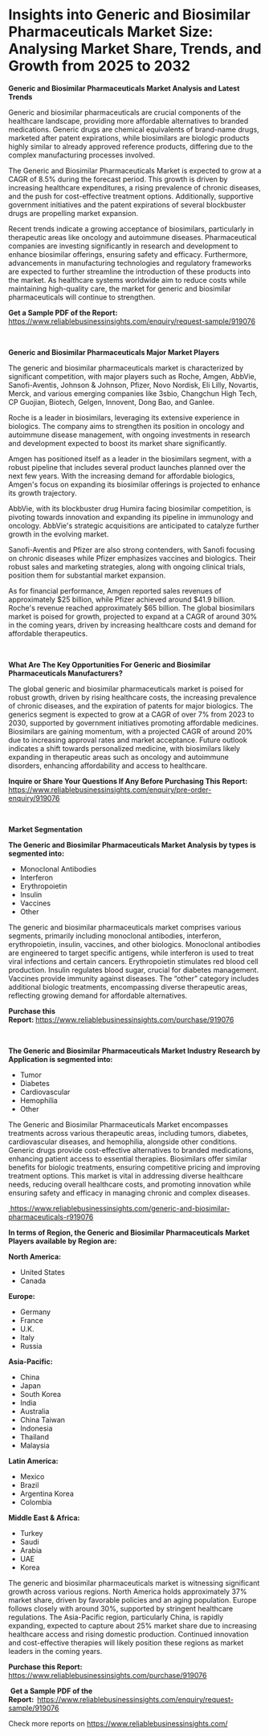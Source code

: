 <p><h1>Insights into Generic and Biosimilar Pharmaceuticals Market Size: Analysing Market Share, Trends, and Growth from 2025 to 2032</h1></p><p><strong>Generic and Biosimilar Pharmaceuticals Market Analysis and Latest Trends</strong></p>
<p><p>Generic and biosimilar pharmaceuticals are crucial components of the healthcare landscape, providing more affordable alternatives to branded medications. Generic drugs are chemical equivalents of brand-name drugs, marketed after patent expirations, while biosimilars are biologic products highly similar to already approved reference products, differing due to the complex manufacturing processes involved.</p><p>The Generic and Biosimilar Pharmaceuticals Market is expected to grow at a CAGR of 8.5% during the forecast period. This growth is driven by increasing healthcare expenditures, a rising prevalence of chronic diseases, and the push for cost-effective treatment options. Additionally, supportive government initiatives and the patent expirations of several blockbuster drugs are propelling market expansion.</p><p>Recent trends indicate a growing acceptance of biosimilars, particularly in therapeutic areas like oncology and autoimmune diseases. Pharmaceutical companies are investing significantly in research and development to enhance biosimilar offerings, ensuring safety and efficacy. Furthermore, advancements in manufacturing technologies and regulatory frameworks are expected to further streamline the introduction of these products into the market. As healthcare systems worldwide aim to reduce costs while maintaining high-quality care, the market for generic and biosimilar pharmaceuticals will continue to strengthen.</p></p>
<p><strong>Get a Sample PDF of the Report:&nbsp;</strong> <a href="https://www.reliablebusinessinsights.com/enquiry/request-sample/919076?utm_campaign=2760&utm_medium=2&utm_source=Github&utm_content=ia&utm_term=08032025&utm_id=generic-and-biosimilar-pharmaceuticals">https://www.reliablebusinessinsights.com/enquiry/request-sample/919076</a></p>
<p>&nbsp;</p>
<p><strong>Generic and Biosimilar Pharmaceuticals Major Market Players</strong></p>
<p><p>The generic and biosimilar pharmaceuticals market is characterized by significant competition, with major players such as Roche, Amgen, AbbVie, Sanofi-Aventis, Johnson & Johnson, Pfizer, Novo Nordisk, Eli Lilly, Novartis, Merck, and various emerging companies like 3sbio, Changchun High Tech, CP Guojian, Biotech, Gelgen, Innovent, Dong Bao, and Ganlee.</p><p>Roche is a leader in biosimilars, leveraging its extensive experience in biologics. The company aims to strengthen its position in oncology and autoimmune disease management, with ongoing investments in research and development expected to boost its market share significantly.</p><p>Amgen has positioned itself as a leader in the biosimilars segment, with a robust pipeline that includes several product launches planned over the next few years. With the increasing demand for affordable biologics, Amgen's focus on expanding its biosimilar offerings is projected to enhance its growth trajectory.</p><p>AbbVie, with its blockbuster drug Humira facing biosimilar competition, is pivoting towards innovation and expanding its pipeline in immunology and oncology. AbbVie's strategic acquisitions are anticipated to catalyze further growth in the evolving market.</p><p>Sanofi-Aventis and Pfizer are also strong contenders, with Sanofi focusing on chronic diseases while Pfizer emphasizes vaccines and biologics. Their robust sales and marketing strategies, along with ongoing clinical trials, position them for substantial market expansion.</p><p>As for financial performance, Amgen reported sales revenues of approximately $25 billion, while Pfizer achieved around $41.9 billion. Roche's revenue reached approximately $65 billion. The global biosimilars market is poised for growth, projected to expand at a CAGR of around 30% in the coming years, driven by increasing healthcare costs and demand for affordable therapeutics.</p></p>
<p>&nbsp;</p>
<p><strong>What Are The Key Opportunities For Generic and Biosimilar Pharmaceuticals Manufacturers?</strong></p>
<p><p>The global generic and biosimilar pharmaceuticals market is poised for robust growth, driven by rising healthcare costs, the increasing prevalence of chronic diseases, and the expiration of patents for major biologics. The generics segment is expected to grow at a CAGR of over 7% from 2023 to 2030, supported by government initiatives promoting affordable medicines. Biosimilars are gaining momentum, with a projected CAGR of around 20% due to increasing approval rates and market acceptance. Future outlook indicates a shift towards personalized medicine, with biosimilars likely expanding in therapeutic areas such as oncology and autoimmune disorders, enhancing affordability and access to healthcare.</p></p>
<p><strong>Inquire or Share Your Questions If Any Before Purchasing This Report:</strong> <a href="https://www.reliablebusinessinsights.com/enquiry/pre-order-enquiry/919076?utm_campaign=2760&utm_medium=2&utm_source=Github&utm_content=ia&utm_term=08032025&utm_id=generic-and-biosimilar-pharmaceuticals">https://www.reliablebusinessinsights.com/enquiry/pre-order-enquiry/919076</a></p>
<p>&nbsp;</p>
<p><strong>Market Segmentation</strong></p>
<p><strong>The Generic and Biosimilar Pharmaceuticals Market Analysis by types is segmented into:</strong></p>
<p><ul><li>Monoclonal Antibodies</li><li>Interferon</li><li>Erythropoietin</li><li>Insulin</li><li>Vaccines</li><li>Other</li></ul></p>
<p><p>The generic and biosimilar pharmaceuticals market comprises various segments, primarily including monoclonal antibodies, interferon, erythropoietin, insulin, vaccines, and other biologics. Monoclonal antibodies are engineered to target specific antigens, while interferon is used to treat viral infections and certain cancers. Erythropoietin stimulates red blood cell production. Insulin regulates blood sugar, crucial for diabetes management. Vaccines provide immunity against diseases. The “other” category includes additional biologic treatments, encompassing diverse therapeutic areas, reflecting growing demand for affordable alternatives.</p></p>
<p><strong>Purchase this Report:&nbsp;</strong><a href="https://www.reliablebusinessinsights.com/purchase/919076?utm_campaign=2760&utm_medium=2&utm_source=Github&utm_content=ia&utm_term=08032025&utm_id=generic-and-biosimilar-pharmaceuticals">https://www.reliablebusinessinsights.com/purchase/919076</a></p>
<p>&nbsp;</p>
<p><strong>The Generic and Biosimilar Pharmaceuticals Market Industry Research by Application is segmented into:</strong></p>
<p><ul><li>Tumor</li><li>Diabetes</li><li>Cardiovascular</li><li>Hemophilia</li><li>Other</li></ul></p>
<p><p>The Generic and Biosimilar Pharmaceuticals Market encompasses treatments across various therapeutic areas, including tumors, diabetes, cardiovascular diseases, and hemophilia, alongside other conditions. Generic drugs provide cost-effective alternatives to branded medications, enhancing patient access to essential therapies. Biosimilars offer similar benefits for biologic treatments, ensuring competitive pricing and improving treatment options. This market is vital in addressing diverse healthcare needs, reducing overall healthcare costs, and promoting innovation while ensuring safety and efficacy in managing chronic and complex diseases.</p></p>
<p><a href="https://www.reliablebusinessinsights.com/generic-and-biosimilar-pharmaceuticals-r919076?utm_campaign=2760&utm_medium=2&utm_source=Github&utm_content=ia&utm_term=08032025&utm_id=generic-and-biosimilar-pharmaceuticals">&nbsp;https://www.reliablebusinessinsights.com/generic-and-biosimilar-pharmaceuticals-r919076</a></p>
<p><strong>In terms of Region, the Generic and Biosimilar Pharmaceuticals Market Players available by Region are:</strong></p>
<p>
    <p> <strong> North America: </strong>
        <ul>
            <li>United States</li>
            <li>Canada</li>
        </ul>
        </p> 
    <p> <strong> Europe: </strong>
        <ul>
            <li>Germany</li>
            <li>France</li>
            <li>U.K.</li>
            <li>Italy</li>
            <li>Russia</li>
        </ul>
        </p> 
    <p> <strong> Asia-Pacific: </strong>
        <ul>
            <li>China</li>
            <li>Japan</li>
            <li>South Korea</li>
            <li>India</li>
            <li>Australia</li>
            <li>China Taiwan</li>
            <li>Indonesia</li>
            <li>Thailand</li>
            <li>Malaysia</li>
        </ul>
        </p> 
    <p> <strong> Latin America: </strong>
        <ul>
            <li>Mexico</li>
            <li>Brazil</li>
            <li>Argentina Korea</li>
            <li>Colombia</li>
        </ul>
        </p> 
    <p> <strong> Middle East & Africa: </strong>
        <ul>
            <li>Turkey</li>
            <li>Saudi</li>
            <li>Arabia</li>
            <li>UAE</li>
            <li>Korea</li>
        </ul>
    </p>
    </p>
<p><p>The generic and biosimilar pharmaceuticals market is witnessing significant growth across various regions. North America holds approximately 37% market share, driven by favorable policies and an aging population. Europe follows closely with around 30%, supported by stringent healthcare regulations. The Asia-Pacific region, particularly China, is rapidly expanding, expected to capture about 25% market share due to increasing healthcare access and rising domestic production. Continued innovation and cost-effective therapies will likely position these regions as market leaders in the coming years.</p></p>
<p><strong>Purchase this Report: </strong><a href="https://www.reliablebusinessinsights.com/purchase/919076?utm_campaign=2760&utm_medium=2&utm_source=Github&utm_content=ia&utm_term=08032025&utm_id=generic-and-biosimilar-pharmaceuticals">https://www.reliablebusinessinsights.com/purchase/919076</a></p>
<p>&nbsp;<strong>Get a Sample PDF of the Report:&nbsp;&nbsp;</strong><a href="https://www.reliablebusinessinsights.com/enquiry/request-sample/919076?utm_campaign=2760&utm_medium=2&utm_source=Github&utm_content=ia&utm_term=08032025&utm_id=generic-and-biosimilar-pharmaceuticals">https://www.reliablebusinessinsights.com/enquiry/request-sample/919076</a></p>
<p><strong></strong></p>
<p>Check more reports on <a href="https://www.reliablebusinessinsights.com/?utm_campaign=2760&utm_medium=2&utm_source=Github&utm_content=ia&utm_term=08032025&utm_id=generic-and-biosimilar-pharmaceuticals">https://www.reliablebusinessinsights.com/</a></p>